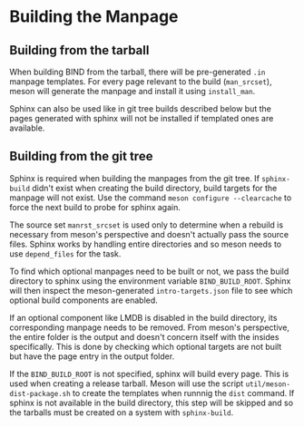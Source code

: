 <!--
Copyright (C) Internet Systems Consortium, Inc. ("ISC")

SPDX-License-Identifier: MPL-2.0

This Source Code Form is subject to the terms of the Mozilla Public
License, v. 2.0.  If a copy of the MPL was not distributed with this
file, you can obtain one at https://mozilla.org/MPL/2.0/.

See the COPYRIGHT file distributed with this work for additional
information regarding copyright ownership.
-->
# Building the Manpage

## Building from the tarball

When building BIND from the tarball, there will be pre-generated `.in` manpage templates.
For every page relevant to the build (`man_srcset`), meson will generate the manpage and install it using `install_man`.

Sphinx can also be used like in git tree builds described below but the pages generated with sphinx will not be installed if templated ones are available.

## Building from the git tree

Sphinx is required when building the manpages from the git tree.
If `sphinx-build` didn't exist when creating the build directory, build targets for the manpage will not exist.
Use the command `meson configure --clearcache` to force the next build to probe for sphinx again.

The source set `manrst_srcset` is used only to determine when a rebuild is necessary from meson's perspective and doesn't actually pass the source files.
Sphinx works by handling entire directories and so meson needs to use `depend_files` for the task.

To find which optional manpages need to be built or not, we pass the build directory to sphinx using the environment variable `BIND_BUILD_ROOT`.
Sphinx will then inspect the meson-generated `intro-targets.json` file to see which optional build components are enabled.

If an optional component like LMDB is disabled in the build directory, its corresponding manpage needs to be removed.
From meson's perspective, the entire folder is the output and doesn't concern itself with the insides specifically.
This is done by checking which optional targets are not built but have the page entry in the output folder.

If the `BIND_BUILD_ROOT` is not specified, sphinx will build every page.
This is used when creating a release tarball.
Meson will use the script `util/meson-dist-package.sh` to create the templates when runnnig the `dist` command.
If sphinx is not available in the build directory, this step will be skipped and so the tarballs must be created on a system with `sphinx-build`.
